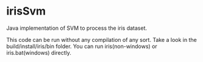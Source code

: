 irisSvm
=======

Java implementation of SVM to process the iris dataset.

This code can be run without any compilation of any sort.  Take a look in the build/install/iris/bin folder.  You can run iris(non-windows) or iris.bat(windows) directly.

